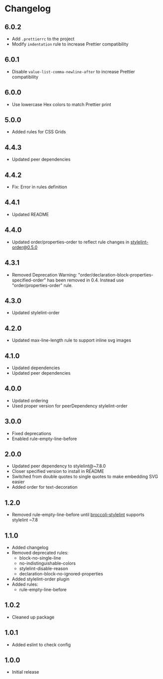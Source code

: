 # Changelog

## 6.0.2

- Add `.prettierrc` to the project
- Modify `indentation` rule to increase Prettier compatibility

## 6.0.1

- Disable `value-list-comma-newline-after` to increase Prettier compatibility

## 6.0.0

- Use lowercase Hex colors to match Prettier print

## 5.0.0

- Added rules for CSS Grids

## 4.4.3

- Updated peer dependencies

## 4.4.2 

- Fix: Error in rules definition

## 4.4.1 

- Updated README

## 4.4.0

- Updated order/properties-order to reflect rule changes in stylelint-order@0.5.0

## 4.3.1

- Removed Deprecation Warning: "order/declaration-block-properties-specified-order" has been removed in 0.4. Instead use "order/properties-order" rule.

## 4.3.0

- Updated stylelint-order

## 4.2.0

- Updated max-line-length rule to support inline svg images

## 4.1.0

- Updated dependencies
- Updated peer dependencies

## 4.0.0

- Updated ordering
- Used proper version for peerDependency stylelint-order


## 3.0.0

- Fixed deprecations
- Enabled rule-empty-line-before


## 2.0.0

- Updated peer dependency to stylelint@~7.8.0
- Closer specified version to install in README
- Switched from double quotes to single quotes to make embedding SVG easier
- Added order for text-decoration


## 1.2.0

- Removed rule-empty-line-before until [broccoli-stylelint](https://github.com/billybonks/broccoli-stylelint)
  supports stylelint ~7.8


## 1.1.0

- Added changelog
- Removed deprecated rules:
	- block-no-single-line
	- no-indistinguishable-colors
	- stylelint-disable-reason
	- declaration-block-no-ignored-properties
- Added stylelint-order plugin
- Added rules:
	- rule-empty-line-before


## 1.0.2

- Cleaned up package


## 1.0.1

- Added eslint to check config


## 1.0.0 

- Initial release
